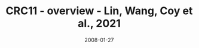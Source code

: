 ---
title: CRC11 - overview - Lin, Wang, Coy et al., 2021
image: https://labsyspharm.github.io/HTA-CRCATLAS-1/images/thumbnail-crc11-overview.jpg
date: '2008-01-27'
minerva_link: https://labsyspharm.github.io/HTA-CRCATLAS-1/minerva/crc11-overview.html
info_link: null
show_page_link: false
tag: overview
---